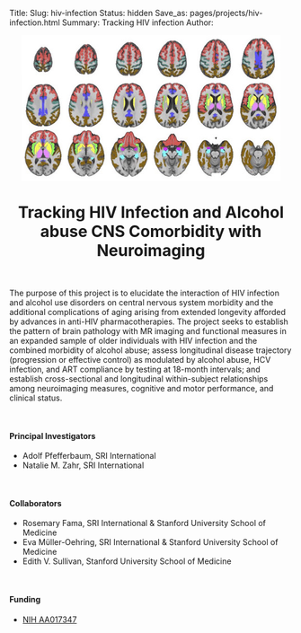 Title:
Slug: hiv-infection
Status: hidden
Save_as: pages/projects/hiv-infection.html
Summary: Tracking HIV infection
Author:

<center><img src="../../images/papers/NBA-figure2-small.jpg" alt="NBA" align="middle"></center>

<h1 align="middle">Tracking HIV Infection and Alcohol abuse CNS Comorbidity with Neuroimaging</h1>

<br />

The purpose of this project is to elucidate the interaction of HIV infection and alcohol use disorders on central nervous system morbidity and the additional complications of aging arising from extended longevity afforded by advances in anti-HIV pharmacotherapies. The project seeks to establish the pattern of brain pathology with MR imaging and functional measures in an expanded sample of older individuals with HIV infection and the combined morbidity of alcohol abuse; assess longitudinal disease trajectory (progression or effective control) as modulated by alcohol abuse, HCV infection, and ART compliance by testing at 18-month intervals; and establish cross-sectional and longitudinal within-subject relationships among neuroimaging measures, cognitive and motor performance, and clinical status.

<br />

#### Principal Investigators

* Adolf Pfefferbaum, SRI International
* Natalie M. Zahr, SRI International

<br />

#### Collaborators

* Rosemary Fama, SRI International & Stanford University School of Medicine
* Eva Mϋller-Oehring, SRI International & Stanford University School of Medicine
* Edith V. Sullivan, Stanford University School of Medicine

<br />

#### Funding

 * [NIH AA017347][hiv-infection]

 [hiv-infection]: https://projectreporter.nih.gov/project_info_description.cfm?aid=8901838&icde=29447440
